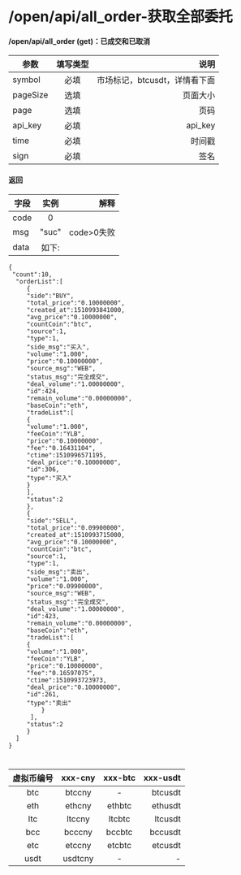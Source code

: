 # /open/api/all_order-获取全部委托 <br/>
#### /open/api/all_order (get)：已成交和已取消
| 参数 | 填写类型 | 说明 |
| ----- | :----: | ----: |
|symbol |必填|市场标记，btcusdt，详情看下面|
|pageSize|选填|页面大小|
|page|选填|页码|
|api_key|必填|api_key|
|time|必填|时间戳|
|sign|必填|签名|

#### 返回
| 字段 | 实例 | 解释 |
| ----- | :----: | ----: |
|code |0||
|msg|"suc"|code>0失败|
|data|如下:||

```
{
 "count":10,
  "orderList":[
     {
     "side":"BUY",
     "total_price":"0.10000000",
     "created_at":1510993841000,
     "avg_price":"0.10000000",
     "countCoin":"btc",
     "source":1,
     "type":1,
     "side_msg":"买入",
     "volume":"1.000",
     "price":"0.10000000",
     "source_msg":"WEB",
     "status_msg":"完全成交",
     "deal_volume":"1.00000000",
     "id":424,
     "remain_volume":"0.00000000",
     "baseCoin":"eth",
     "tradeList":[
     {
     "volume":"1.000",
     "feeCoin":"YLB",
     "price":"0.10000000",
     "fee":"0.16431104",
     "ctime":1510996571195,
     "deal_price":"0.10000000",
     "id":306,
     "type":"买入"
     }
     ],
     "status":2
     },
     {
     "side":"SELL",
     "total_price":"0.09900000",
     "created_at":1510993715000,
     "avg_price":"0.10000000",
     "countCoin":"btc",
     "source":1,
     "type":1,
     "side_msg":"卖出",
     "volume":"1.000",
     "price":"0.09900000",
     "source_msg":"WEB",
     "status_msg":"完全成交",
     "deal_volume":"1.00000000",
     "id":423,
     "remain_volume":"0.00000000",
     "baseCoin":"eth",
     "tradeList":[
     {
     "volume":"1.000",
     "feeCoin":"YLB",
     "price":"0.10000000",
     "fee":"0.16597075",
     "ctime":1510993723973,
     "deal_price":"0.10000000",
     "id":261,
     "type":"卖出"
         }
      ],
     "status":2
     }
  ]
}

```
#
| 虚拟币编号 | xxx-cny | xxx-btc | xxx-usdt |
| :----: | :----: | :-----: | -----: |
|btc|btccny|-|btcusdt|
|eth|ethcny|ethbtc|ethusdt|
|ltc|ltccny|ltcbtc|ltcusdt|
|bcc|bcccny|bccbtc|bccusdt|
|etc |etccny|etcbtc|etcusdt|
|usdt|usdtcny|-|-|
